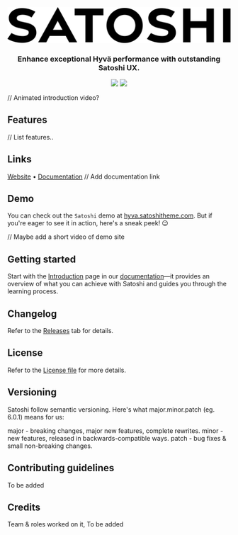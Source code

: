 [![Logo](logo.png)](https://www.satoshitheme.com/hyva)

<h3 align="center">Enhance exceptional Hyvä performance with outstanding Satoshi UX.</h3>

<p align="center">
  <img src="https://img.shields.io/github/last-commit/satoshiux/hyva">
  <img src="https://img.shields.io/github/license/satoshiux/hyva">
</p>

// Animated introduction video?

## Features

// List features..

## Links

[Website](https://www.satoshitheme.com/hyva) • [Documentation](#)
// Add documentation link

## Demo

You can check out the `Satoshi` demo at [hyva.satoshitheme.com](https://hyva.satoshitheme.com/). But if you're eager to see it in action, here's a sneak peek! 😉

// Maybe add a short video of demo site

## Getting started

Start with the [Introduction](#) page in our [documentation](#)—it provides an overview of what you can achieve with Satoshi and guides you through the learning process.

## Changelog

Refer to the [Releases](https://github.com/satoshiux/hyva/releases) tab for details.

## License

Refer to the [License file](https://github.com/satoshiux/hyva/blob/production/LICENSE.md) for more details.

## Versioning

Satoshi follow semantic versioning. Here's what major.minor.patch (eg. 6.0.1) means for us:

major - breaking changes, major new features, complete rewrites.
minor - new features, released in backwards-compatible ways.
patch - bug fixes & small non-breaking changes.

## Contributing guidelines

To be added

## Credits

Team & roles worked on it, To be added
